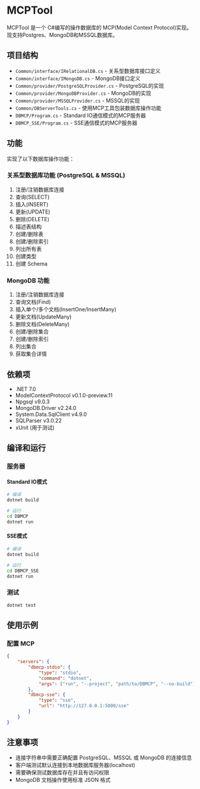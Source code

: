 # MCPTool

MCPTool 是一个 C#编写的操作数据库的 MCP(Model Context Protocol)实现。
现支持Postgres、MongoDB和MSSQL数据库。

## 项目结构

-   `Common/interface/IRelationalDB.cs` - 关系型数据库接口定义
-   `Common/interface/IMongoDB.cs` - MongoDB接口定义
-   `Common/provider/PostgreSQLProvider.cs` - PostgreSQL的实现
-   `Common/provider/MongoDBProvider.cs` - MongoDB的实现
-   `Common/provider/MSSQLProvider.cs` - MSSQL的实现
-   `Common/DBServerTools.cs` - 使用MCP工具包装数据库操作功能
-   `DBMCP/Program.cs` - Standard IO通信模式的MCP服务器
-   `DBMCP_SSE/Program.cs` - SSE通信模式的MCP服务器

## 功能

实现了以下数据库操作功能：

### 关系型数据库功能 (PostgreSQL & MSSQL)

1. 注册/注销数据库连接
2. 查询(SELECT)
3. 插入(INSERT)
4. 更新(UPDATE)
5. 删除(DELETE)
6. 描述表结构
7. 创建/删除表
8. 创建/删除索引
9. 列出所有表
10. 创建类型
11. 创建 Schema

### MongoDB 功能

1. 注册/注销数据库连接
2. 查询文档(Find)
3. 插入单个/多个文档(InsertOne/InsertMany)
4. 更新文档(UpdateMany)
5. 删除文档(DeleteMany)
6. 创建/删除集合
7. 创建/删除索引
8. 列出集合
9. 获取集合详情

## 依赖项

-   .NET 7.0
-   ModelContextProtocol v0.1.0-preview.11
-   Npgsql v9.0.3
-   MongoDB.Driver v2.24.0
-   System.Data.SqlClient v4.9.0
-   SQLParser v3.0.22
-   xUnit (用于测试)

## 编译和运行

### 服务器

#### Standard IO模式

```bash
# 编译
dotnet build

# 运行
cd DBMCP
dotnet run
```

#### SSE模式

```bash
# 编译
dotnet build

# 运行
cd DBMCP_SSE
dotnet run
```

### 测试

```bash
dotnet test
```

## 使用示例

### 配置 MCP

```json
{
    "servers": {
        "dbmcp-stdio": {
            "type": "stdio",
            "command": "dotnet",
            "args": ["run", "--project", "path/to/DBMCP", "--no-build"]
        },
        "dbmcp-sse": {
            "type": "sse",
            "url": "http://127.0.0.1:5000/sse"
        }
    }
}
```

## 注意事项

-   连接字符串中需要正确配置 PostgreSQL、MSSQL 或 MongoDB 的连接信息
-   客户端测试默认连接到本地数据库服务器(localhost)
-   需要确保测试数据库存在并且有访问权限
-   MongoDB 文档操作使用标准 JSON 格式
